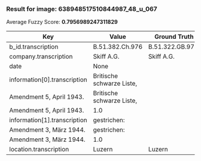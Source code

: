 ### Result for image: 638948517510844987_48_u_067
Average Fuzzy Score: **0.7956989247311829**
<small>

| Key | Value | Ground Truth | Score |
| --- | --- | --- | --- |
| b_id.transcription | B.51.382.Ch.976 | B.51.322.GB.976. | 0.7741935483870968 |
| company.transcription | Skiff A.G. | Skiff A.G. | 1.0 |
| date | None |  | 0.0 |
| information[0].transcription | Britische schwarze Liste,
Amendment 5, April 1943. | Britische schwarze Liste,
Amendment 5, April 1943. | 1.0 |
| information[1].transcription | gestrichen:
Amendment 3, März 1944. | gestrichen:
Amendment 3, März 1944. | 1.0 |
| location.transcription | Luzern | Luzern | 1.0 |

</small>
